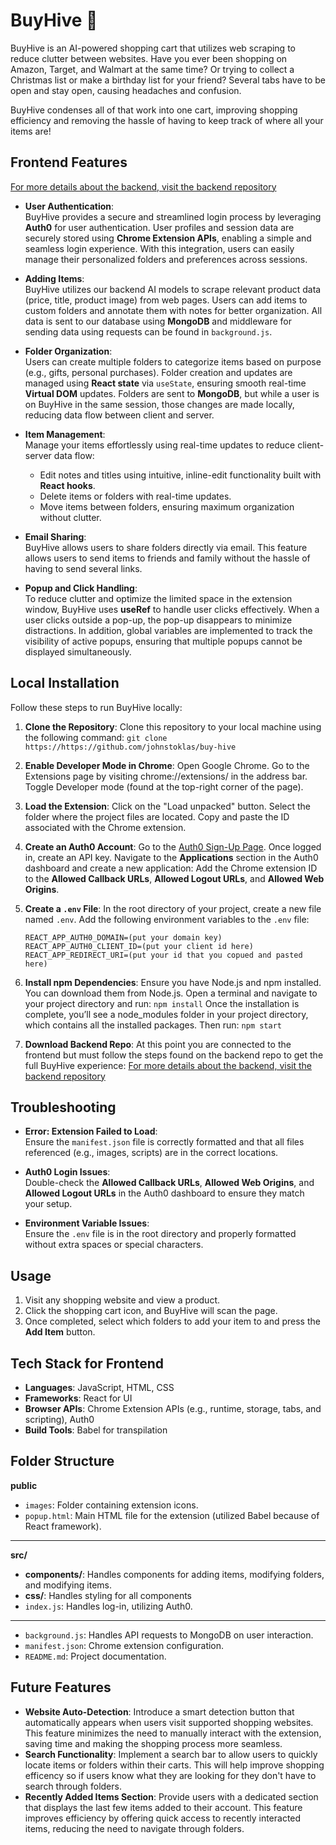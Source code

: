 # BuyHive 🐝  
BuyHive is an AI-powered shopping cart that utilizes web scraping to reduce clutter between websites. Have you ever been shopping on Amazon, Target, and Walmart at the same time? Or trying to collect a Christmas list or make a birthday list for your friend? Several tabs have to be open and stay open, causing headaches and confusion. 

BuyHive condenses all of that work into one cart, improving shopping efficiency and removing the hassle of having to keep track of where all your items are!

## Frontend Features  
[For more details about the backend, visit the backend repository](https://github.com/GustavoBelaunde2004/Extension-backend)

- **User Authentication**:  
  BuyHive provides a secure and streamlined login process by leveraging **Auth0** for user authentication. User profiles and session data are securely stored using **Chrome Extension APIs**, enabling a simple and seamless login experience. With this integration, users can easily manage their personalized folders and preferences across sessions.

- **Adding Items**:  
  BuyHive utilizes our backend AI models to scrape relevant product data (price, title, product image) from web pages. Users can add items to custom folders and annotate them with notes for better organization. All data is sent to our database using **MongoDB** and middleware for sending data using requests can be found in `background.js`.

- **Folder Organization**:  
  Users can create multiple folders to categorize items based on purpose (e.g., gifts, personal purchases). Folder creation and updates are managed using **React state** via `useState`, ensuring smooth real-time **Virtual DOM** updates. Folders are sent to **MongoDB**, but while a user is on BuyHive in the same session, those changes are made locally, reducing data flow between client and server.

- **Item Management**:  
  Manage your items effortlessly using real-time updates to reduce client-server data flow:
  - Edit notes and titles using intuitive, inline-edit functionality built with **React hooks**.  
  - Delete items or folders with real-time updates.
  - Move items between folders, ensuring maximum organization without clutter.
 
- **Email Sharing**:  
  BuyHive allows users to share folders directly via email. This feature allows users to send items to friends and family without the hassle of having to send several links. 

- **Popup and Click Handling**:  
  To reduce clutter and optimize the limited space in the extension window, BuyHive uses **useRef** to handle user clicks effectively. When a user clicks outside a pop-up, the pop-up disappears to minimize distractions. In addition, global variables are implemented to track the visibility of active popups, ensuring that multiple popups cannot be displayed simultaneously.
  
## Local Installation
Follow these steps to run BuyHive locally:

1. **Clone the Repository**:
   Clone this repository to your local machine using the following command:
   ```git clone https://https://github.com/johnstoklas/buy-hive```

2. **Enable Developer Mode in Chrome**:
   Open Google Chrome.
   Go to the Extensions page by visiting chrome://extensions/ in the address bar.
   Toggle Developer mode (found at the top-right corner of the page).
3. **Load the Extension**:
   Click on the "Load unpacked" button.
   Select the folder where the project files are located.
   Copy and paste the ID associated with the Chrome extension.

4. **Create an Auth0 Account**:
   Go to the [Auth0 Sign-Up Page](https://auth0.com/signup).
   Once logged in, create an API key.
   Navigate to the **Applications** section in the Auth0 dashboard and create a new application:
   Add the Chrome extension ID to the **Allowed Callback URLs**, **Allowed Logout URLs**, and **Allowed Web Origins**.

5. **Create a `.env` File**:
   In the root directory of your project, create a new file named `.env`.
   Add the following environment variables to the `.env` file:
   ```
   REACT_APP_AUTH0_DOMAIN=(put your domain key)
   REACT_APP_AUTH0_CLIENT_ID=(put your client id here)
   REACT_APP_REDIRECT_URI=(put your id that you copued and pasted here)
   ```

6. **Install npm Dependencies**:
   Ensure you have Node.js and npm installed. You can download them from Node.js.
   Open a terminal and navigate to your project directory and run:
   ```npm install```
   Once the installation is complete, you’ll see a node_modules folder in your project directory, which contains all the installed packages.
   Then run:
   ```npm start```

7. **Download Backend Repo**:
   At this point you are connected to the frontend but must follow the steps found on the backend repo to get the full BuyHive experience:
   [For more details about the backend, visit the backend repository](https://github.com/GustavoBelaunde2004/Extension-backend)

## Troubleshooting  
- **Error: Extension Failed to Load**:  
   Ensure the `manifest.json` file is correctly formatted and that all files referenced (e.g., images, scripts) are in the correct locations.

- **Auth0 Login Issues**:  
   Double-check the **Allowed Callback URLs**, **Allowed Web Origins**, and **Allowed Logout URLs** in the Auth0 dashboard to ensure they match your setup.

- **Environment Variable Issues**:  
   Ensure the `.env` file is in the root directory and properly formatted without extra spaces or special characters.

## Usage  
1. Visit any shopping website and view a product.
2. Click the shopping cart icon, and BuyHive will scan the page.
3. Once completed, select which folders to add your item to and press the **Add Item** button.

## Tech Stack for Frontend
- **Languages**: JavaScript, HTML, CSS  
- **Frameworks**: React for UI
- **Browser APIs**: Chrome Extension APIs (e.g., runtime, storage, tabs, and scripting), Auth0
- **Build Tools**: Babel for transpilation

## Folder Structure  
**public**
- `images`: Folder containing extension icons.
- `popup.html`: Main HTML file for the extension (utilized Babel because of React framework).  
---
**src/**  
- **components/**: Handles components for adding items, modifying folders, and modifying items.
- **css/**: Handles styling for all components
- `index.js`: Handles log-in, utilizing Auth0.
---
- `background.js`: Handles API requests to MongoDB on user interaction.
- `manifest.json`: Chrome extension configuration.  
- `README.md`: Project documentation.

## Future Features  
- **Website Auto-Detection**: Introduce a smart detection button that automatically appears when users visit supported shopping websites. This feature minimizes the need to manually interact with the extension, saving time and making the shopping process more seamless.
- **Search Functionality**: Implement a search bar to allow users to quickly locate items or folders within their carts. This will help improve shopping efficency so if users know what they are looking for they don't have to search through folders.
- **Recently Added Items Section**: Provide users with a dedicated section that displays the last few items added to their account. This feature improves efficiency by offering quick access to recently interacted items, reducing the need to navigate through folders. 

